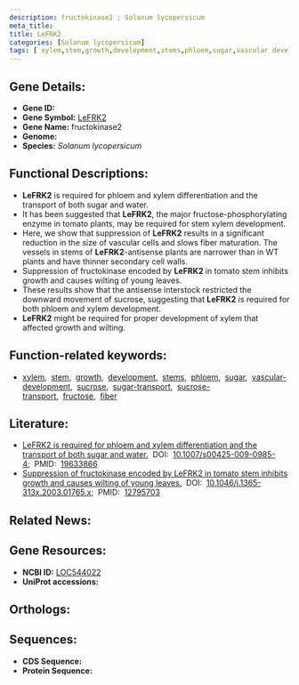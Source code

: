 ```yaml
---
description: fructokinase2 ; Solanum lycopersicum
meta_title:
title: LeFRK2
categories: [Solanum lycopersicum]
tags: [ xylem,stem,growth,development,stems,phloem,sugar,vascular development,sucrose,sugar transport,sucrose transport,fructose,fiber ]
---
```


## Gene Details:
- **Gene ID:** []()
- **Gene Symbol:** <u>LeFRK2</u>
- **Gene Name:** fructokinase2
- **Genome:** []()
- **Species:** *Solanum lycopersicum*

## Functional Descriptions:
   - **LeFRK2** is required for phloem and xylem differentiation and the transport of both sugar and water.
   - It has been suggested that **LeFRK2**, the major fructose-phosphorylating enzyme in tomato plants, may be required for stem xylem development.
   - Here, we show that suppression of **LeFRK2** results in a significant reduction in the size of vascular cells and slows fiber maturation. The vessels in stems of **LeFRK2**-antisense plants are narrower than in WT plants and have thinner secondary cell walls.
   - Suppression of fructokinase encoded by **LeFRK2** in tomato stem inhibits growth and causes wilting of young leaves.
   - These results show that the antisense interstock restricted the downward movement of sucrose, suggesting that **LeFRK2** is required for both phloem and xylem development.
   - **LeFRK2** might be required for proper development of xylem that affected growth and wilting.

## Function-related keywords:
   - [xylem](/tags/xylem/),&nbsp;&nbsp;[stem](/tags/stem/),&nbsp;&nbsp;[growth](/tags/growth/),&nbsp;&nbsp;[development](/tags/development/),&nbsp;&nbsp;[stems](/tags/stems/),&nbsp;&nbsp;[phloem](/tags/phloem/),&nbsp;&nbsp;[sugar](/tags/sugar/),&nbsp;&nbsp;[vascular-development](/tags/vascular-development/),&nbsp;&nbsp;[sucrose](/tags/sucrose/),&nbsp;&nbsp;[sugar-transport](/tags/sugar-transport/),&nbsp;&nbsp;[sucrose-transport](/tags/sucrose-transport/),&nbsp;&nbsp;[fructose](/tags/fructose/),&nbsp;&nbsp;[fiber](/tags/fiber/)

## Literature:
   - [LeFRK2 is required for phloem and xylem differentiation and the transport of both sugar and water.](https://doi.org/10.1007/s00425-009-0985-4)&nbsp;&nbsp;DOI:&nbsp;&nbsp;[10.1007/s00425-009-0985-4](https://doi.org/10.1007/s00425-009-0985-4);&nbsp;&nbsp;PMID:&nbsp;&nbsp;[19633866](https://pubmed.ncbi.nlm.nih.gov/19633866/)
   - [Suppression of fructokinase encoded by LeFRK2 in tomato stem inhibits growth and causes wilting of young leaves.](https://doi.org/10.1046/j.1365-313x.2003.01765.x)&nbsp;&nbsp;DOI:&nbsp;&nbsp;[10.1046/j.1365-313x.2003.01765.x](https://doi.org/10.1046/j.1365-313x.2003.01765.x);&nbsp;&nbsp;PMID:&nbsp;&nbsp;[12795703](https://pubmed.ncbi.nlm.nih.gov/12795703/)

## Related News:

## Gene Resources:
- **NCBI ID:**  [LOC544022](https://www.ncbi.nlm.nih.gov/gene/?term=LOC544022)
- **UniProt accessions:**  [](https://www.uniprot.org/uniprotkb//entry)

## Orthologs:

## Sequences:
- **CDS Sequence:**
- **Protein Sequence:**
